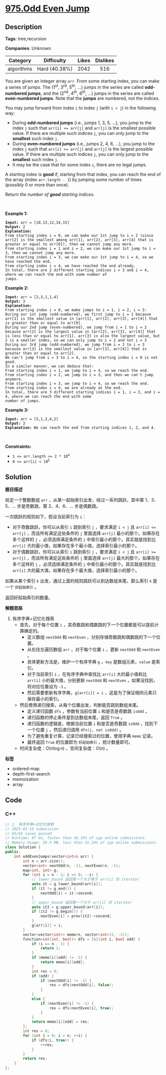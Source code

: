# [975.Odd Even Jump](https://leetcode.com/problems/odd-even-jump/description/)

## Description

**Tags**: tree,recursion

**Companies**: Unknown

|  Category  |  Difficulty   | Likes | Dislikes |
| :--------: | :-----------: | :---: | :------: |
| algorithms | Hard (40.38%) | 2042  |   516    |

<p>You are given an integer array <code>arr</code>. From some starting index, you can make a series of jumps. The (1<sup>st</sup>, 3<sup>rd</sup>, 5<sup>th</sup>, ...) jumps in the series are called <strong>odd-numbered jumps</strong>, and the (2<sup>nd</sup>, 4<sup>th</sup>, 6<sup>th</sup>, ...) jumps in the series are called <strong>even-numbered jumps</strong>. Note that the <strong>jumps</strong> are numbered, not the indices.</p>
<p>You may jump forward from index <code>i</code> to index <code>j</code> (with <code>i &lt; j</code>) in the following way:</p>
<ul>
  <li>During <strong>odd-numbered jumps</strong> (i.e., jumps 1, 3, 5, ...), you jump to the index <code>j</code> such that <code>arr[i] &lt;= arr[j]</code> and <code>arr[j]</code> is the smallest possible value. If there are multiple such indices <code>j</code>, you can only jump to the <strong>smallest</strong> such index <code>j</code>.</li>
  <li>During <strong>even-numbered jumps</strong> (i.e., jumps 2, 4, 6, ...), you jump to the index <code>j</code> such that <code>arr[i] &gt;= arr[j]</code> and <code>arr[j]</code> is the largest possible value. If there are multiple such indices <code>j</code>, you can only jump to the <strong>smallest</strong> such index <code>j</code>.</li>
  <li>It may be the case that for some index <code>i</code>, there are no legal jumps.</li>
</ul>
<p>A starting index is <strong>good</strong> if, starting from that index, you can reach the end of the array (index <code>arr.length - 1</code>) by jumping some number of times (possibly 0 or more than once).</p>
<p>Return <em>the number of <strong>good</strong> starting indices</em>.</p>
<p>&nbsp;</p>
<p><strong class="example">Example 1:</strong></p>
<pre><code><strong>Input:</strong> arr = [10,13,12,14,15]
<strong>Output:</strong> 2
<strong>Explanation:</strong>
From starting index i = 0, we can make our 1st jump to i = 2 (since arr[2] is the smallest among arr[1], arr[2], arr[3], arr[4] that is greater or equal to arr[0]), then we cannot jump any more.
From starting index i = 1 and i = 2, we can make our 1st jump to i = 3, then we cannot jump any more.
From starting index i = 3, we can make our 1st jump to i = 4, so we have reached the end.
From starting index i = 4, we have reached the end already.
In total, there are 2 different starting indices i = 3 and i = 4, where we can reach the end with some number of
jumps.</code></pre>
<p><strong class="example">Example 2:</strong></p>
<pre><code><strong>Input:</strong> arr = [2,3,1,1,4]
<strong>Output:</strong> 3
<strong>Explanation:</strong>
From starting index i = 0, we make jumps to i = 1, i = 2, i = 3:
During our 1st jump (odd-numbered), we first jump to i = 1 because arr[1] is the smallest value in [arr[1], arr[2], arr[3], arr[4]] that is greater than or equal to arr[0].
During our 2nd jump (even-numbered), we jump from i = 1 to i = 2 because arr[2] is the largest value in [arr[2], arr[3], arr[4]] that is less than or equal to arr[1]. arr[3] is also the largest value, but 2 is a smaller index, so we can only jump to i = 2 and not i = 3
During our 3rd jump (odd-numbered), we jump from i = 2 to i = 3 because arr[3] is the smallest value in [arr[3], arr[4]] that is greater than or equal to arr[2].
We can&#39;t jump from i = 3 to i = 4, so the starting index i = 0 is not good.
In a similar manner, we can deduce that:
From starting index i = 1, we jump to i = 4, so we reach the end.
From starting index i = 2, we jump to i = 3, and then we can&#39;t jump anymore.
From starting index i = 3, we jump to i = 4, so we reach the end.
From starting index i = 4, we are already at the end.
In total, there are 3 different starting indices i = 1, i = 3, and i = 4, where we can reach the end with some
number of jumps.</code></pre>
<p><strong class="example">Example 3:</strong></p>
<pre><code><strong>Input:</strong> arr = [5,1,3,4,2]
<strong>Output:</strong> 3
<strong>Explanation:</strong> We can reach the end from starting indices 1, 2, and 4.</code></pre>
<p>&nbsp;</p>
<p><strong>Constraints:</strong></p>
<ul>
  <li><code>1 &lt;= arr.length &lt;= 2 * 10<sup>4</sup></code></li>
  <li><code>0 &lt;= arr[i] &lt; 10<sup>5</sup></code></li>
</ul>

## Solution

**题目描述**

给定一个整数数组 `arr` ，从某一起始索引出发，经过一系列跳跃，其中第 1、3、5、... 步是奇数跳，第 2、4、6、... 步是偶数跳。

一次跳跃的规则如下，假设当前索引为 `i`：

- 对于奇数跳跃，你可以从索引 `i` 跳到索引 `j` ，要求满足 `i < j` 且 `arr[i] <= arr[j]` ，而且所有满足这些条件的 `j` 里面选择 `arr[j]` 最小的那个。如果存在多个这样的 `j` ，必须选择满足条件的 `j` 中索引最小的那个。其实就是找到比 `arr[i]` 大的最小值，如果存在多个最小值，选择索引最小的那个。
- 对于偶数跳跃，你可以从索引 `i` 跳到索引 `j` ，要求满足 `i < j` 且 `arr[i] >= arr[j]` ，而且所有满足这些条件的 `j` 里面选择 `arr[j]` 最大的那个。如果存在多个这样的 `j` ，必须选择满足条件的 `j` 中索引最小的那个。其实就是找到比 `arr[i]` 大的最大值，如果存在多个最大值，选择索引最小的那个。

如果从某个索引 `k` 出发，通过上面的规则跳跃可以到达数组末尾，那么索引 `k` 是一个 `好起始索引` 。

返回好起始索引的数量。

**解题思路**

1. 有序字典+记忆化搜索
   - 首先，对于每个位置 `i` ，其奇数跳和偶数跳的下一个位置都是可以提前计算确定的。
     - 定义数组 `nextOdd` 和 `nextEven` ，分别存储奇数跳和偶数跳的下一个位置。
     - 从右往左遍历数组 `arr` ，对于每个位置 `i` ，更新 `nextOdd` 和 `nextEven` 。
     - 具体更新方法是，维护一个有序字典 `g` ，`key` 是数组元素，`value` 是索引。
     - 对于当前索引 `i` ，在有序字典中查找比 `arr[i]` 大的最小值和比 `arr[i]` 小的最大值，分别更新 `nextOdd` 和 `nextEven` ，如果没找到，将对应位置设为 `-1` 。
     - 然后需要更新有序字典，`g[arr[i]] = i` ，这是为了保证相同元素只保存最小的索引。
   - 然后使用递归搜索，从每个位置出发，判断能否跳到数组末尾。
     - 定义递归函数 `dfs` ，参数有当前位置 `i` 和是否是奇数跳 `isOdd` 。
     - 递归函数的停止条件是到达数组末尾，返回 `True` 。
     - 递归函数的逻辑是，根据当前位置 `i` 和是否是奇数跳 `isOdd` ，找到下一个位置 `j` ，然后递归调用 `dfs(j, not isOdd)` 。
     - 为了避免重复计算，记录已经搜索过的位置，使用字典 `memo` 记录。
     - 最终返回 `True` 的位置即为 `好起始索引` ，统计数量即可。
   - 时间复杂度：$O(n \log n)$ ，空间复杂度：$O(n)$ 。

**标签**

- ordered-map
- depth-first-search
- memoization
- array

<!-- code start -->
## Code

### C++

```cpp
// 1. 有序字典+记忆化搜索
// 2025-01-15 submission
// 65/65 cases passed
// Runtime: 87 ms, faster than 26.33% of cpp online submissions.
// Memory Usage: 39.4 MB, less than 31.24% of cpp online submissions.
class Solution {
public:
    int oddEvenJumps(vector<int>& arr) {
        int n = arr.size();
        vector<int> nextOdd(n, -1), nextEven(n, -1);
        map<int, int> g;
        for (int i = n - 1; i >= 0; --i) {
            // lower_bound 返回第一个大于等于 arr[i] 的 iterator
            auto it = g.lower_bound(arr[i]);
            if (it != g.end()) {
                nextOdd[i] = it->second;
            }
            // upper_bound 返回第一个大于 arr[i] 的 iterator
            auto it2 = g.upper_bound(arr[i]);
            if (it2 != g.begin()) {
                nextEven[i] = prev(it2)->second;
            }
            g[arr[i]] = i;
        }
        vector<vector<int>> memo(n, vector<int>(2, -1));
        function<int(int, bool)> dfs = [&](int i, bool odd) {
            if (i == n - 1) {
                return 1;
            }
            if (memo[i][odd] != -1) {
                return memo[i][odd];
            }
            int res = 0;
            if (odd) {
                if (nextOdd[i] != -1) {
                    res = dfs(nextOdd[i], false);
                }
            }
            else {
                if (nextEven[i] != -1) {
                    res = dfs(nextEven[i], true);
                }
            }
            return memo[i][odd] = res;
        };
        int res = 0;
        for (int i = 0; i < n; ++i) {
            if (dfs(i, true)) {
                ++res;
            }
        }
        return res;
    }
};
```

<!-- code end -->
